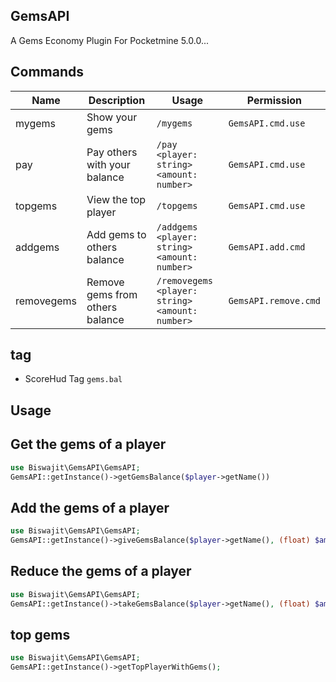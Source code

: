 ## GemsAPI
A Gems Economy Plugin For Pocketmine 5.0.0...

## Commands
| Name | Description | Usage | Permission |
| ------- | ----------- | ----- | ---------- |
| mygems | Show your gems | `/mygems` | `GemsAPI.cmd.use` |
| pay | Pay others with your balance | `/pay <player: string> <amount: number>`  | `GemsAPI.cmd.use` |
| topgems | View the top player | `/topgems` | `GemsAPI.cmd.use` |
| addgems | Add gems to others balance | `/addgems <player: string> <amount: number>`  | `GemsAPI.add.cmd` |
| removegems | Remove gems from others balance | `/removegems <player: string> <amount: number>`  | `GemsAPI.remove.cmd` |

## tag
- ScoreHud Tag `gems.bal`

## Usage

## Get the gems of a player

```php
use Biswajit\GemsAPI\GemsAPI;
GemsAPI::getInstance()->getGemsBalance($player->getName())
```

## Add the gems of a player

```php
use Biswajit\GemsAPI\GemsAPI;
GemsAPI::getInstance()->giveGemsBalance($player->getName(), (float) $amount);
```

## Reduce the gems of a player

```php
use Biswajit\GemsAPI\GemsAPI;
GemsAPI::getInstance()->takeGemsBalance($player->getName(), (float) $amount);
```

## top gems 

```php
use Biswajit\GemsAPI\GemsAPI;
GemsAPI::getInstance()->getTopPlayerWithGems();
```
